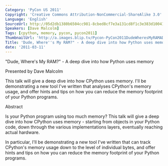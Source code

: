 ```yaml
---
Category: 'PyCon US 2011'
Copyright: 'Creative Commons Attribution-NonCommercial-ShareAlike 3.0'
Language: 'English'
SourceUrl: http://05d2db1380b6504cc981-8cbed8cf7e3a131cd8f1c3e383d10041.r93.cf2.rackcdn.com/pycon-us-2011/451_dude-where-s-my-ram-a-deep-dive-into-how-python-uses-memory.mp4
Speakers: [Dave Malcolm]
Tags: [cpython, memory, pycon, pycon2011]
ThumbnailUrl: 'http://a.images.blip.tv/Pycon-PyCon2011DudeWheresMyRAMADeepDiveIntoHowPythonUses951.png'
Title: 'Dude, Where''s My RAM?" - A deep dive into how Python uses memory"'
date: '2011-03-11'
---
```

"Dude, Where's My RAM?" - A deep dive into how Python uses memory

Presented by Dave Malcolm

This talk will give a deep dive into how CPython uses memory. I'll be
demonstrating a new tool I've written that analyses CPython's memory usage,
and offer hints and tips on how you can reduce the memory footprint of your
Python programs.

Abstract

Is your Python program using too much memory? This talk will give a deep dive
into how CPython uses memory - starting from objects in your Python code, down
through the various implementations layers, eventually reaching actual
hardware.

In particular, I'll be demonstrating a new tool I've written that can track
CPython's memory usage down to the level of individual bytes, and offer hints
and tips on how you can reduce the memory footprint of your Python programs.

